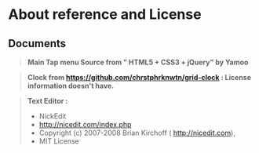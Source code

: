 About reference and License
===========================

Documents
---------

> **Main Tap menu Source from "  HTML5 + CSS3 + jQuery" by Yamoo**

> **Clock from https://github.com/chrstphrknwtn/grid-clock : License information doesn't have.**

> **Text Editor :**
> - NickEdit
> - <a href='http://nicedit.com/index.php'>http://nicedit.com/index.php</a>
> - Copyright (c) 2007-2008 Brian Kirchoff ( <a href='http://nicedit.com'>http://nicedit.com</a>),
> - MIT License
